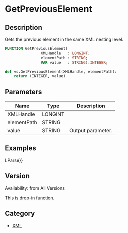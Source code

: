 # GetPreviousElement

## Description
Gets the previous element in the same XML nesting level.

```pascal
FUNCTION GetPreviousElement(
				XMLHandle   : LONGINT;
				elementPath : STRING;
				VAR value   : STRING):INTEGER;
```

```python
def vs.GetPreviousElement(XMLHandle, elementPath):
    return (INTEGER, value)
```

## Parameters
|Name|Type|Description|
|---|---|---|
|XMLHandle|LONGINT|   |
|elementPath|STRING|   |
|value|STRING|Output parameter.|

## Examples
LParse}}

## Version
Availability: from All Versions

This is drop-in function.

## Category
* [XML](../Categories/XML.md)
